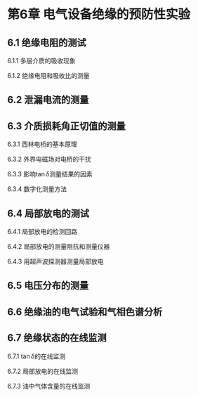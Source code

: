 # 第6章 电气设备绝缘的预防性实验

## 6.1 绝缘电阻的测试

6.1.1 多层介质的吸收现象

6.1.2 绝缘电阻和吸收比的测量

## 6.2 泄漏电流的测量

## 6.3 介质损耗角正切值的测量

6.3.1 西林电桥的基本原理

6.3.2 外界电磁场对电桥的干扰

6.3.3 影响$\tan\delta$测量结果的因素

6.3.4 数字化测量方法

## 6.4 局部放电的测试

6.4.1 局部放电的检测回路

6.4.2 局部放电的测量阻抗和测量仪器

6.4.3 用超声波探测器测量局部放电

## 6.5 电压分布的测量

## 6.6 绝缘油的电气试验和气相色谱分析

## 6.7 绝缘状态的在线监测

6.7.1 $\tan\delta$的在线监测

6.7.2 局部放电的在线监测

6.7.3 油中气体含量的在线监测